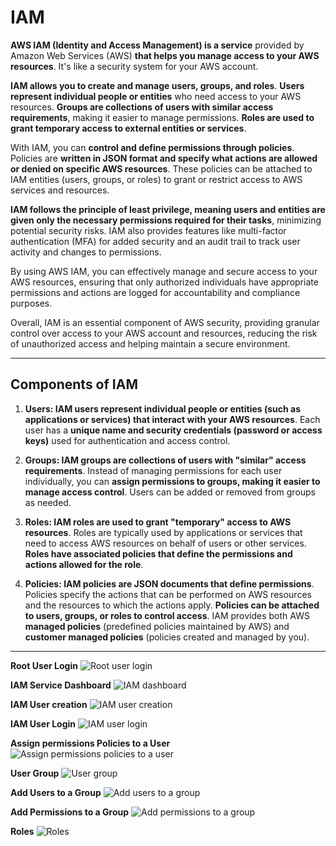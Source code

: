 # IAM

**AWS IAM (Identity and Access Management) is a service** provided by Amazon Web Services (AWS) **that helps you manage access to your AWS resources**. It's like a security system for your AWS account.

**IAM allows you to create and manage users, groups, and roles**. **Users represent individual people or entities** who need access to your AWS resources. **Groups are collections of users with similar access requirements**, making it easier to manage permissions. **Roles are used to grant temporary access to external entities or services**.

With IAM, you can **control and define permissions through policies**. Policies are **written in JSON format and specify what actions are allowed or denied on specific AWS resources**. These policies can be attached to IAM entities (users, groups, or roles) to grant or restrict access to AWS services and resources.

**IAM follows the principle of least privilege, meaning users and entities are given only the necessary permissions required for their tasks**, minimizing potential security risks. IAM also provides features like multi-factor authentication (MFA) for added security and an audit trail to track user activity and changes to permissions.

By using AWS IAM, you can effectively manage and secure access to your AWS resources, ensuring that only authorized individuals have appropriate permissions and actions are logged for accountability and compliance purposes.

Overall, IAM is an essential component of AWS security, providing granular control over access to your AWS account and resources, reducing the risk of unauthorized access and helping maintain a secure environment.


---
## Components of IAM 

1. **Users: IAM users represent individual people or entities (such as applications or services) that interact with your AWS resources**. Each user has a **unique name and security credentials (password or access keys)** used for authentication and access control.

2. **Groups: IAM groups are collections of users with "similar" access requirements**. Instead of managing permissions for each user individually, you can **assign permissions to groups, making it easier to manage access control**. Users can be added or removed from groups as needed.

3. **Roles: IAM roles are used to grant "temporary" access to AWS resources**. Roles are typically used by applications or services that need to access AWS resources on behalf of users or other services. **Roles have associated policies that define the permissions and actions allowed for the role**.

4. **Policies: IAM policies are JSON documents that define permissions**. Policies specify the actions that can be performed on AWS resources and the resources to which the actions apply. **Policies can be attached to users, groups, or roles to control access**. IAM provides both AWS **managed policies** (predefined policies maintained by AWS) and **customer managed policies** (policies created and managed by you).


---
**Root User Login**
![Root user login](./img/0_root_user_login.png)

**IAM Service Dashboard**
![IAM dashboard](./img/1_iam_dashboard.png)

**IAM User creation**
![IAM user creation](./img/2_iam_user_creation.png)

**IAM User Login**
![IAM user login](./img/3_iam_user_login.png)

**Assign permissions Policies to a User**
![Assign permissions policies to a user](./img/4_permissions_policies_to_a_user.png)

**User Group**
![User group](./img/5_user_group.png)

**Add Users to a Group**
![Add users to a group](./img/6_add_users_to_group.png)

**Add Permissions to a Group**
![Add permissions to a group](./img/7_add_permissions_to_group.png)

**Roles**
![Roles](./img/8_roles.png)